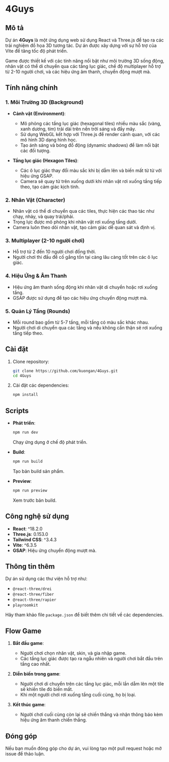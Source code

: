 # 4Guys

## Mô tả
Dự án **4Guys** là một ứng dụng web sử dụng React và Three.js để tạo ra các trải nghiệm đồ họa 3D tương tác. Dự án được xây dựng với sự hỗ trợ của Vite để tăng tốc độ phát triển.

Game được thiết kế với các tính năng nổi bật như môi trường 3D sống động, nhân vật có thể di chuyển qua các tầng lục giác, chế độ multiplayer hỗ trợ từ 2-10 người chơi, và các hiệu ứng âm thanh, chuyển động mượt mà.

## Tính năng chính
### 1. Môi Trường 3D (Background)
- **Cảnh vật (Environment)**:
  - Mô phỏng các tầng lục giác (hexagonal tiles) nhiều màu sắc (vàng, xanh dương, tím) trải dài trên nền trời sáng và đầy mây.
  - Sử dụng WebGL kết hợp với Three.js để render cảnh quan, với các mô hình 3D dạng hình học.
  - Tạo ánh sáng và bóng đổ động (dynamic shadows) để làm nổi bật các đối tượng.

- **Tầng lục giác (Hexagon Tiles)**:
  - Các ô lục giác thay đổi màu sắc khi bị dẫm lên và biến mất từ từ với hiệu ứng GSAP.
  - Camera sẽ quay từ trên xuống dưới khi nhân vật rơi xuống tầng tiếp theo, tạo cảm giác kịch tính.

### 2. Nhân Vật (Character)
- Nhân vật có thể di chuyển qua các tiles, thực hiện các thao tác như chạy, nhảy, và quay trái/phải.
- Trọng lực được mô phỏng khi nhân vật rơi xuống tầng dưới.
- Camera luôn theo dõi nhân vật, tạo cảm giác dễ quan sát và định vị.

### 3. Multiplayer (2-10 người chơi)
- Hỗ trợ từ 2 đến 10 người chơi đồng thời.
- Người chơi thi đấu để cố gắng tồn tại càng lâu càng tốt trên các ô lục giác.

### 4. Hiệu Ứng & Âm Thanh
- Hiệu ứng âm thanh sống động khi nhân vật di chuyển hoặc rơi xuống tầng.
- GSAP được sử dụng để tạo các hiệu ứng chuyển động mượt mà.

### 5. Quản Lý Tầng (Rounds)
- Mỗi round bao gồm từ 5-7 tầng, mỗi tầng có màu sắc khác nhau.
- Người chơi di chuyển qua các tầng và nếu không cẩn thận sẽ rơi xuống tầng tiếp theo.

## Cài đặt
1. Clone repository:
   ```bash
   git clone https://github.com/kuongan/4Guys.git
   cd 4Guys
   ```

2. Cài đặt các dependencies:
   ```bash
   npm install
   ```

## Scripts
- **Phát triển**: 
  ```bash
  npm run dev
  ```
  Chạy ứng dụng ở chế độ phát triển.

- **Build**:
  ```bash
  npm run build
  ```
  Tạo bản build sản phẩm.

- **Preview**:
  ```bash
  npm run preview
  ```
  Xem trước bản build.

## Công nghệ sử dụng
- **React**: ^18.2.0
- **Three.js**: 0.153.0
- **Tailwind CSS**: ^3.4.3
- **Vite**: ^6.3.5
- **GSAP**: Hiệu ứng chuyển động mượt mà.


## Thông tin thêm
Dự án sử dụng các thư viện hỗ trợ như:
- `@react-three/drei`
- `@react-three/fiber`
- `@react-three/rapier`
- `playroomkit`

Hãy tham khảo file `package.json` để biết thêm chi tiết về các dependencies.

## Flow Game
1. **Bắt đầu game**:
   - Người chơi chọn nhân vật, skin, và gia nhập game.
   - Các tầng lục giác được tạo ra ngẫu nhiên và người chơi bắt đầu trên tầng cao nhất.

2. **Diễn biến trong game**:
   - Người chơi di chuyển trên các tầng lục giác, mỗi lần dẫm lên một tile sẽ khiến tile đó biến mất.
   - Khi một người chơi rơi xuống tầng cuối cùng, họ bị loại.

3. **Kết thúc game**:
   - Người chơi cuối cùng còn lại sẽ chiến thắng và nhận thông báo kèm hiệu ứng âm thanh chiến thắng.

## Đóng góp
Nếu bạn muốn đóng góp cho dự án, vui lòng tạo một pull request hoặc mở issue để thảo luận.
